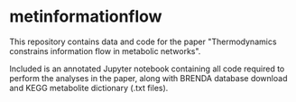 # metinformationflow
This repository contains data and code for the paper "Thermodynamics constrains information flow in metabolic networks".

Included is an annotated Jupyter notebook containing all code required to perform the analyses in the paper, along with BRENDA database download and KEGG metabolite dictionary (.txt files).
